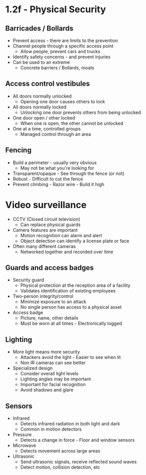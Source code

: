 # 1.2f - Physical Security
## Barricades / Bollards
- Prevent access - there are limits to the prevention
- Channel people through a specific access point
	- Allow people, prevent cars and trucks
- Identify safety concerns - and prevent injuries
- Can be used to an extreme
	- Concrete barriers / Bollards, moats
## Access control vestibules
- All doors normally unlocked
	- Opening one door causes others to lock
- All doors normally locked
	- Unlocking one door prevents others from being unlocked
- One door open / other locked
	- When one is open, the other cannot be unlocked
- One at a time, controlled groups
	- Managed control through an area
## Fencing
- Build a perimeter - usually very obvious
	- May not be what you're looking for
- Transparent/opaque - See through the fence (or not)
- Robust - Difficult to cut the fence
- Prevent climbing - Razor wire - Build it high
# Video surveillance
- CCTV (Closed circuit television)
	- Can replace physical guards
- Camera features are important
	- Motion recognition can alarm and alert
	- Object detection can identify a license plate or face
- Often many different cameras
	- Networked together and recorded over time
## Guards and access badges
- Security guard
	- Physical protection at the reception area of a facility
	- Validates identification of existing employees
- Two-person integrity/control
	- Minimize exposure to an attack
	- No single person has access to a physical asset
- Access badge
	- Picture, name, other details
	- Must be worn at all times - Electronically logged
## Lighting
- More light means more security
	- Attackers avoid the light - Easier to see when lit
	- Non IR cameras can see better
- Specialized design
	- Consider overall light levels
	- Lighting angles may be important
	- Important for facial recognition
	- Avoid shadows and glare
## Sensors
- Infrared
	- Detects infrared radiation in both light and dark
	- Common in motion detectors
- Pressure
	- Detects a change in force - Floor and window sensors
- Microwave
	- Detects movement across large areas
- Ultrasonic
	- Send ultrasonic signals, receive reflected sound waves
	- Detect motion, collision detection, etc